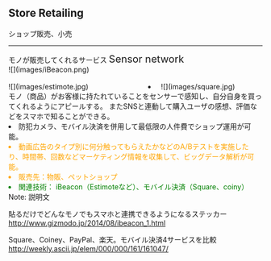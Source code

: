 ##  Store Retailing

ショップ販売、小売

---

<div class="title">モノが販売してくれるサービス <span style="font-size:20px;">Sensor network</span></div>

<div class="frame">
<div class="right">
<div class="shadow">
![](images/iBeacon.png)
</div>
<br>
<div class="shadow">
<span style="float:left;width:55%;">
![](images/estimote.jpg)
</span>
<span style="float:right;width:40%;">
![](images/square.jpg)
</span>
</div>

</div>

<div class="left">
<li>モノ（商品）がお客様に持たれていることをセンサーで感知し、自分自身を買ってくれるようにアピールする。
またSNSと連動して購入ユーザの感想、評価などをスマホで知ることができる。</li>
<li>防犯カメラ、モバイル決済を併用して最低限の人件費でショップ運用が可能。</li>
<li style="color:orange">動画広告のタイプ別に何分触ってもらえたかなどのA/Bテストを実施したり、時間帯、回数などマーケティング情報を収集して、ビッグデータ解析が可能。</li>
<li style="color:orange">販売先：物販、ペットショップ</li>
<li style="color:green">関連技術： iBeacon（Estimoteなど）、モバイル決済（Square、coiny）</li>
</div>

</div>
Note: 説明文

貼るだけでどんなモノでもスマホと連携できるようになるステッカー
http://www.gizmodo.jp/2014/08/ibeacon_1.html

Square、Coiney、PayPal、楽天。モバイル決済4サービスを比較
http://weekly.ascii.jp/elem/000/000/161/161047/
